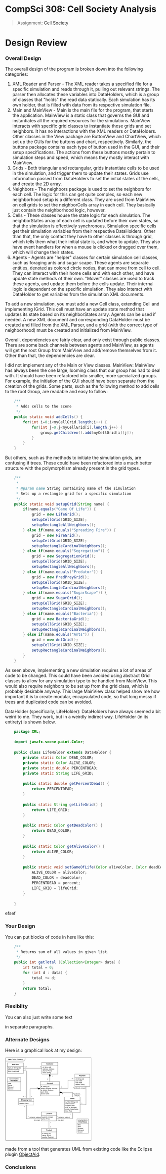 CompSci 308: Cell Society Analysis
===================

> Assignment: [Cell Society](http://www.cs.duke.edu/courses/compsci308/current/assign/02_cellsociety/)


Design Review
=======

### Overall Design

The overall design of the program is broken down into the following categories:
 1) XML Reader and Parser - The XML reader takes a specified file for a specific simulation and reads through it, pulling out relevant strings. The parser then allocates these variables into DataHolders, which is a group of classes that "holds" the read data statically. Each simulation has its own holder, that is filled with data from its respective simulation file.
 2) Main and MainView - Main is the main file for the program, that starts the application. MainView is a static class that governs the GUI and instantiates all the required resources for the simulations. MainView interacts with specific grid classes to instantiate those grids and set neighbors. It has no interactions with the XML readers or DataHolders. Other classes in the View package are ButtonView and ChartView, which set up the GUIs for the buttons and chart, respectively. Similarly, the buttons package contains each type of button used in the GUI, and their setup specifications. The actions from these buttons mostly pertain to simulation steps and speed, which means they mostly interact with MainView.
 3) Grids - Both triangular and rectangular, grids instantiate cells to be used in the simulation, and trigger them to update their states. Grids use information passed from DataHolders to set the initial states of the cells, and create the 2D array.
 4) Neighbors - The neighbors package is used to set the neighbors for each cell. The logic for this can get quite complex, so each new neighborhood setup is a different class. They are used from MainView on cell grids to set the neighborCells array in each cell. They basically just contain the neighborhood logic, however.
 5) Cells - These classes house the state logic for each simulation. The neighborStates array of each cell is updated before their own states, so that the simulation is effectively synchronous. Simulation specific cells get their simulation variables from their respective DataHolders. Other than that, the only contact they have to other classes is through grid, which tells them what their initial state is, and when to update. They also have event handlers for when a mouse is clicked or dragged over them, which will change their states. 
 6) Agents - Agents are "helper" classes for certain simulation cell classes, such as foraging ants and sugar scape. These agents are separate entities, denoted as colored circle nodes, that can move from cell to cell. They can interact with their home cells and with each other, and have update state methods of their own. "Mover" classes are used to track these agents, and update them before the cells update. Their internal logic is dependent on the specific simulation. They also interact with DataHolder to get variables from the simulation XML documents. 

To add a new simulation, you must add a new Cell class, extending Cell and implementing IGrid. This cell must have an update state method that updates its state based on its neighborStates array. Agents can be used if needed. A new XML document and corresponding DataHolder must be created and filled from the XML Parser, and a grid (with the correct type of neighborhood) must be created and initialized from MainView.

Overall, dependencies are fairly clear, and only exist through public classes. There are some back channels between agents and MainView, as agents will get the root Group from MainView and add/remove themselves from it. Other than that, the dependencies are clear.

I did not implement any of the Main or View classes. 
MainView: MainView has always been the one large, looming class that our group has had to deal with. It should have been refactored into smaller, more specialized groups. For example, the initiation of the GUI should have been separate from the creation of the grids. Some parts, such as the following method to add cells to the root Group, are readable and easy to follow:
```java
	/**
	 * Adds cells to the scene
	 */
	public static void addCells() {
		for(int i=0;i<myCellGrid.length;i++) {
			for(int j=0;j<myCellGrid[i].length;j++) {
				group.getChildren().add(myCellGrid[i][j]);
			}
		}
	}
```
But others, such as the methods to initiate the simulation grids, are confusing if trees. These could have been refactored into a much better structure with the polymorphism already present in the grid types.
```java
	/**
	 * 
	 * @param name String containing name of the simulation
	 * Sets up a rectangle grid for a specific simulation
	 */
	public static void setupGrid(String name) {
		if(name.equals("Game Of Life")) {
			grid = new LifeGrid();
			setupCellGrid(GRID_SIZE);
			setupRectangleAllNeighbors();
		} else if(name.equals("Spreading Fire")) {
			grid = new FireGrid();
			setupCellGrid(GRID_SIZE);
			setupRectangleCardinalNeighbors();
		} else if(name.equals("Segregation")) {
			grid = new SegregationGrid();
			setupCellGrid(GRID_SIZE);
			setupRectangleAllNeighbors();
		} else if(name.equals("Predator")) {
			grid = new PredPreyGrid();
			setupCellGrid(GRID_SIZE);
			setupRectangleCardinalNeighbors();
		} else if(name.equals("SugarScape")) {
			grid = new SugarGrid();
			setupCellGrid(GRID_SIZE);
			setupRectangleCardinalNeighbors();
		} else if(name.equals("Bacteria")) {
			grid = new BacteriaGrid();
			setupCellGrid(GRID_SIZE);
			setupRectangleCardinalNeighbors();
		} else if(name.equals("Ants")) {
			grid = new AntGrid();
			setupCellGrid(GRID_SIZE);
			setupRectangleCardinalNeighbors();
		}
	}
```
As seen above, implementing a new simulation requires a lot of areas of code to be changed. This could have been avoided using abstract Grid classes to allow for any simulation type to be handled from MainView. This would also require neighbors to be set up from the grid class, which is probably desirable anyway. This large MainView class helped show me how important it is to create modular, encapsulated code, so that long messy if trees and duplicated code can be avoided.

DataHolder (specifically, LifeHolder): DataHolders have always seemed a bit weird to me. They work, but in a weirdly indirect way. LifeHolder (in its entirety) is shown below.
```java
	package XML;
	
	import javafx.scene.paint.Color;
	
	public class LifeHolder extends DataHolder {
		private static Color DEAD_COLOR;
		private static Color ALIVE_COLOR;
		private static double PERCENTDEAD;
		private static String LIFE_GRID;
		
		public static double getPercentDead() {
			return PERCENTDEAD;
		}
		
		public static String getLifeGrid() {
			return LIFE_GRID;
		}
		
		public static Color getDeadColor() {
			return DEAD_COLOR;
		}
		
		public static Color getAliveColor() {
			return ALIVE_COLOR;
		}
		
		public static void setGameOfLife(Color aliveColor, Color deadColor, double percent, String lifeGrid) {
			ALIVE_COLOR = aliveColor;
			DEAD_COLOR = deadColor;
			PERCENTDEAD = percent;
			LIFE_GRID = lifeGrid;
		}
		
	}
```
efsef


### Your Design

You can put blocks of code in here like this:
```java
    /**
     * Returns sum of all values in given list.
     */
    public int getTotal (Collection<Integer> data) {
        int total = 0;
        for (int d : data) {
            total += d;
        }
        return total;
    }
```

### Flexibilty

You can also just write some text

in separate paragraphs.


### Alternate Designs

Here is a graphical look at my design:

![This is cool, too bad you can't see it](online-shopping-uml-example.png "An alternate design")

made from a tool that generates UML from existing code like the
Eclipse plugin [ObjectAid](http://www.objectaid.com/).


### Conclusions

